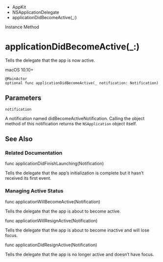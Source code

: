 

- AppKit
- NSApplicationDelegate
-  applicationDidBecomeActive(\_:) 

Instance Method

# applicationDidBecomeActive(\_:)

Tells the delegate that the app is now active.

macOS 10.10+

``` source
@MainActor
optional func applicationDidBecomeActive(_ notification: Notification)
```

## Parameters 

`notification`  

A notification named didBecomeActiveNotification. Calling the object method of this notification returns the `NSApplication` object itself.

## See Also

### Related Documentation

func applicationDidFinishLaunching(Notification)

Tells the delegate that the app’s initialization is complete but it hasn’t received its first event.

### Managing Active Status

func applicationWillBecomeActive(Notification)

Tells the delegate that the app is about to become active.

func applicationWillResignActive(Notification)

Tells the delegate that the app is about to become inactive and will lose focus.

func applicationDidResignActive(Notification)

Tells the delegate that the app is no longer active and doesn’t have focus.

